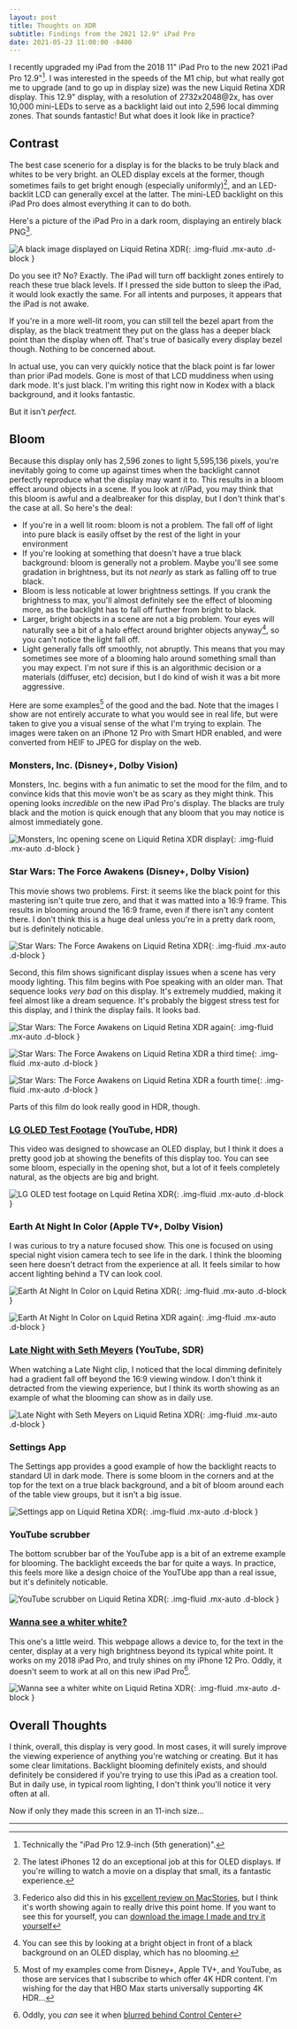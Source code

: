 ```yaml
---
layout: post
title: Thoughts on XDR
subtitle: Findings from the 2021 12.9" iPad Pro
date: 2021-05-23 11:00:00 -0400
---
```


I recently upgraded my iPad from the 2018 11" iPad Pro to the new 2021 iPad Pro 12.9"[^1]. I was interested in the speeds of the M1 chip, but what really got me to upgrade (and to go up in display size) was the new Liquid Retina XDR display. This 12.9" display, with a resolution of 2732x2048@2x, has over 10,000 mini-LEDs to serve as a backlight laid out into 2,596 local dimming zones. That sounds fantastic! But what does it look like in practice?

## Contrast

The best case scenerio for a display is for the blacks to be truly black and whites to be very bright. an OLED display excels at the former, though sometimes fails to get bright enough (especially uniformly)[^2], and an LED-backlit LCD can generally excel at the latter. The mini-LED backlight on this iPad Pro does almost everything it can to do both.

Here's a picture of the iPad Pro in a dark room, displaying an entirely black PNG[^3].

![A black image displayed on Liquid Retina XDR](/resources/ipad-xdr/black.jpeg){: .img-fluid .mx-auto .d-block }

Do you see it? No? Exactly. The iPad will turn off backlight zones entirely to reach these true black levels. If I pressed the side button to sleep the iPad, it would look exactly the same. For all intents and purposes, it appears that the iPad is not awake.

If you're in a more well-lit room, you can still tell the bezel apart from the display, as the black treatment they put on the glass has a deeper black point than the display when off. That's true of basically every display bezel though. Nothing to be concerned about.

In actual use, you can very quickly notice that the black point is far lower than prior iPad models. Gone is most of that LCD muddiness when using dark mode. It's just black. I'm writing this right now in Kodex with a black background, and it looks fantastic.

But it isn't _perfect_.

## Bloom

Because this display only has 2,596 zones to light 5,595,136 pixels, you're inevitably going to come up against times when the backlight cannot perfectly reproduce what the display may want it to. This results in a bloom effect around objects in a scene. If you look at r/iPad, you may think that this bloom is awful and a dealbreaker for this display, but I don't think that's the case at all. So here's the deal:

- If you're in a well lit room: bloom is not a problem. The fall off of light into pure black is easily offset by the rest of the light in your environment
- If you're looking at something that doesn't have a true black background: bloom is generally not a problem. Maybe you'll see some gradation in brightness, but its not _nearly_ as stark as falling off to true black.
- Bloom is less noticable at lower brightness settings. If you crank the brightness to max, you'll almost definitely see the effect of blooming more, as the backlight has to fall off further from bright to black.
- Larger, bright objects in a scene are not a big problem. Your eyes will naturally see a bit of a halo effect around brighter objects anyway[^4], so you can't notice the light fall off.
- Light generally falls off smoothly, not abruptly. This means that you may sometimes see more of a blooming halo around something small than you may expect. I'm not sure if this is an algorithmic decision or a materials (diffuser, etc) decision, but I do kind of wish it was a bit more aggressive.

Here are some examples[^5] of the good and the bad. Note that the images I show are not entirely accurate to what you would see in real life, but were taken to give you a visual sense of the what I'm trying to explain. The images were taken on an iPhone 12 Pro with Smart HDR enabled, and were converted from HEIF to JPEG for display on the web.

### Monsters, Inc. (Disney+, Dolby Vision)

Monsters, Inc. begins with a fun animatic to set the mood for the film, and to convince kids that this movie won't be as scary as they might think. This opening looks _incredible_ on the new iPad Pro's display. The blacks are truly black and the motion is quick enough that any bloom that you may notice is almost immediately gone.

![Monsters, Inc opening scene on Liquid Retina XDR display](/resources/ipad-xdr/monsters-inc.jpeg){: .img-fluid .mx-auto .d-block }

### Star Wars: The Force Awakens (Disney+, Dolby Vision)

This movie shows two problems. First: it seems like the black point for this mastering isn't quite true zero, and that it was matted into a 16:9 frame. This results in blooming around the 16:9 frame, even if there isn't any content there. I don't think this is a huge deal unless you're in a pretty dark room, but is definitely noticable.

![Star Wars: The Force Awakens on Liquid Retina XDR](/resources/ipad-xdr/the-force-awakens.jpeg){: .img-fluid .mx-auto .d-block }

Second, this film shows significant display issues when a scene has very moody lighting. This film begins with Poe speaking with an older man. That sequence looks _very bad_ on this display. It's extremely muddied, making it feel almost like a dream sequence. It's probably the biggest stress test for this display, and I think the display fails. It looks bad.

![Star Wars: The Force Awakens on Liquid Retina XDR again](/resources/ipad-xdr/the-force-awakens-2.jpeg){: .img-fluid .mx-auto .d-block }

![Star Wars: The Force Awakens on Liquid Retina XDR a third time](/resources/ipad-xdr/the-force-awakens-3.jpeg){: .img-fluid .mx-auto .d-block }

![Star Wars: The Force Awakens on Liquid Retina XDR a fourth time](/resources/ipad-xdr/the-force-awakens-4.jpeg){: .img-fluid .mx-auto .d-block }

Parts of this film do look really good in HDR, though.

### [LG OLED Test Footage](https://youtu.be/njX2bu-_Vw4) (YouTube, HDR)

This video was designed to showcase an OLED display, but I think it does a pretty good job at showing the benefits of this display too. You can see some bloom, especially in the opening shot, but a lot of it feels completely natural, as the objects are big and bright.

![LG OLED test footage on Lquid Retina XDR](/resources/ipad-xdr/lg-oled-demo.jpeg){: .img-fluid .mx-auto .d-block }

### Earth At Night In Color (Apple TV+, Dolby Vision)

I was curious to try a nature focused show. This one is focused on using special night vision camera tech to see life in the dark. I think the blooming seen here doesn't detract from the experience at all. It feels similar to how accent lighting behind a TV can look cool.

![Earth At Night In Color on Lquid Retina XDR](/resources/ipad-xdr/earth-at-night.jpeg){: .img-fluid .mx-auto .d-block }

![Earth At Night In Color on Lquid Retina XDR again](/resources/ipad-xdr/earth-at-night-2.jpeg){: .img-fluid .mx-auto .d-block }

### [Late Night with Seth Meyers](https://youtu.be/GAuUtgBDjbI) (YouTube, SDR)

When watching a Late Night clip, I noticed that the local dimming definitely had a gradient fall off beyond the 16:9 viewing window. I don't think it detracted from the viewing experience, but I think its worth showing as an example of what the blooming can show as in daily use.

![Late Night with Seth Meyers on Liquid Retina XDR](/resources/ipad-xdr/late-night.jpeg){: .img-fluid .mx-auto .d-block }

### Settings App

The Settings app provides a good example of how the backlight reacts to standard UI in dark mode. There is some bloom in the corners and at the top for the text on a true black background, and a bit of bloom around each of the table view groups, but it isn't a big issue.

![Settings app on Liquid Retina XDR](/resources/ipad-xdr/settings-app.jpeg){: .img-fluid .mx-auto .d-block } 

### YouTube scrubber

The bottom scrubber bar of the YouTube app is a bit of an extreme example for blooming. The backlight exceeds the bar for quite a ways. In practice, this feels more like a design choice of the YouTUbe app than a real issue, but it's definitely noticable.

![YouTube scrubber on Liquid Retina XDR](/resources/ipad-xdr/youtube-scrubber.jpeg){: .img-fluid .mx-auto .d-block }

### [Wanna see a whiter white?](https://kidi.ng/wanna-see-a-whiter-white/)

This one's a little weird. This webpage allows a device to, for the text in the center, display at a very high brightness beyond its typical white point. It works on my 2018 iPad Pro, and truly shines on my iPhone 12 Pro. Oddly, it doesn't seem to work at all on this new iPad Pro[^6].

![Wanna see a whiter white on Liquid Retina XDR](/resources/ipad-xdr/whiter-white.jpeg){: .img-fluid .mx-auto .d-block }

## Overall Thoughts

I think, overall, this display is very good. In most cases, it will surely improve the viewing experience of anything you're watching or creating. But it has some clear limitations. Backlight blooming definitely exists, and should definitely be considered if you're trying to use this iPad as a creation tool. But in daily use, in typical room lighting, I don't think you'll notice it very often at all.

Now if only they made this screen in an 11-inch size...

--------------------------------

[^1]: Technically the "iPad Pro 12.9-inch (5th generation)".
[^2]: The latest iPhones 12 do an exceptional job at this for OLED displays. If you're willing to watch a movie on a display that small, its a fantastic experience.
[^3]: Federico also did this in his [excellent review on MacStories](https://www.macstories.net/stories/ipad-pro-2021-review/), but I think it's worth showing again to really drive this point home. If you want to see this for yourself, you can [download the image I made and try it yourself](/resources/ipad-xdr/black-sample.png)
[^4]: You can see this by looking at a bright object in front of a black background on an OLED display, which has no blooming.
[^5]: Most of my examples come from Disney+, Apple TV+, and YouTube, as those are services that I subscribe to which offer 4K HDR content. I'm wishing for the day that HBO Max starts universally supporting 4K HDR...
[^6]: Oddly, you _can_ see it when [blurred behind Control Center](/resources/ipad-xdr/whiter-white-control-center.jpeg)